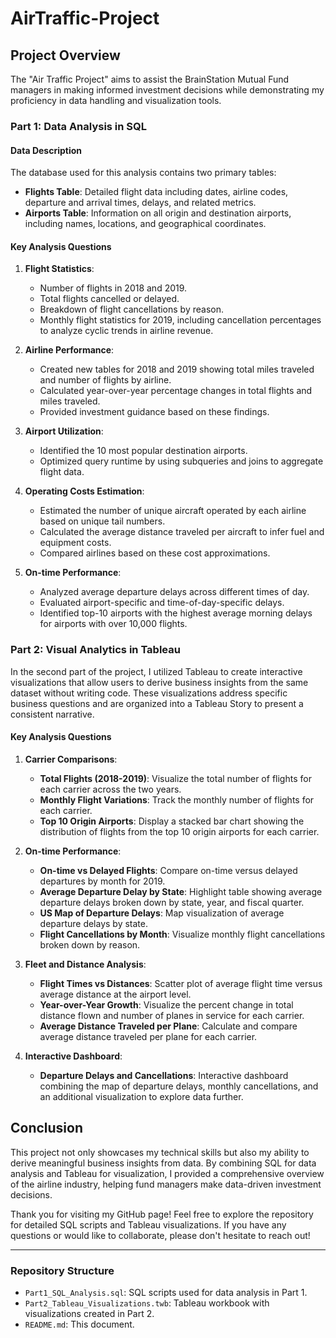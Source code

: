 # AirTraffic-Project

## Project Overview

The "Air Traffic Project" aims to assist the BrainStation Mutual Fund managers in making informed investment decisions while demonstrating my proficiency in data handling and visualization tools.

### Part 1: Data Analysis in SQL

#### Data Description

The database used for this analysis contains two primary tables:
- **Flights Table**: Detailed flight data including dates, airline codes, departure and arrival times, delays, and related metrics.
- **Airports Table**: Information on all origin and destination airports, including names, locations, and geographical coordinates.

#### Key Analysis Questions

1. **Flight Statistics**:
   - Number of flights in 2018 and 2019.
   - Total flights cancelled or delayed.
   - Breakdown of flight cancellations by reason.
   - Monthly flight statistics for 2019, including cancellation percentages to analyze cyclic trends in airline revenue.

2. **Airline Performance**:
   - Created new tables for 2018 and 2019 showing total miles traveled and number of flights by airline.
   - Calculated year-over-year percentage changes in total flights and miles traveled.
   - Provided investment guidance based on these findings.

3. **Airport Utilization**:
   - Identified the 10 most popular destination airports.
   - Optimized query runtime by using subqueries and joins to aggregate flight data.

4. **Operating Costs Estimation**:
   - Estimated the number of unique aircraft operated by each airline based on unique tail numbers.
   - Calculated the average distance traveled per aircraft to infer fuel and equipment costs.
   - Compared airlines based on these cost approximations.

5. **On-time Performance**:
   - Analyzed average departure delays across different times of day.
   - Evaluated airport-specific and time-of-day-specific delays.
   - Identified top-10 airports with the highest average morning delays for airports with over 10,000 flights.

### Part 2: Visual Analytics in Tableau

In the second part of the project, I utilized Tableau to create interactive visualizations that allow users to derive business insights from the same dataset without writing code. These visualizations address specific business questions and are organized into a Tableau Story to present a consistent narrative.

#### Key Analysis Questions

1. **Carrier Comparisons**:
   - **Total Flights (2018-2019)**: Visualize the total number of flights for each carrier across the two years.
   - **Monthly Flight Variations**: Track the monthly number of flights for each carrier.
   - **Top 10 Origin Airports**: Display a stacked bar chart showing the distribution of flights from the top 10 origin airports for each carrier.

2. **On-time Performance**:
   - **On-time vs Delayed Flights**: Compare on-time versus delayed departures by month for 2019.
   - **Average Departure Delay by State**: Highlight table showing average departure delays broken down by state, year, and fiscal quarter.
   - **US Map of Departure Delays**: Map visualization of average departure delays by state.
   - **Flight Cancellations by Month**: Visualize monthly flight cancellations broken down by reason.

3. **Fleet and Distance Analysis**:
   - **Flight Times vs Distances**: Scatter plot of average flight time versus average distance at the airport level.
   - **Year-over-Year Growth**: Visualize the percent change in total distance flown and number of planes in service for each carrier.
   - **Average Distance Traveled per Plane**: Calculate and compare average distance traveled per plane for each carrier.

4. **Interactive Dashboard**:
   - **Departure Delays and Cancellations**: Interactive dashboard combining the map of departure delays, monthly cancellations, and an additional visualization to explore data further.

## Conclusion

This project not only showcases my technical skills but also my ability to derive meaningful business insights from data. By combining SQL for data analysis and Tableau for visualization, I provided a comprehensive overview of the airline industry, helping fund managers make data-driven investment decisions. 

Thank you for visiting my GitHub page! Feel free to explore the repository for detailed SQL scripts and Tableau visualizations. If you have any questions or would like to collaborate, please don't hesitate to reach out!

---

### Repository Structure

- `Part1_SQL_Analysis.sql`: SQL scripts used for data analysis in Part 1.
- `Part2_Tableau_Visualizations.twb`: Tableau workbook with visualizations created in Part 2.
- `README.md`: This document.
